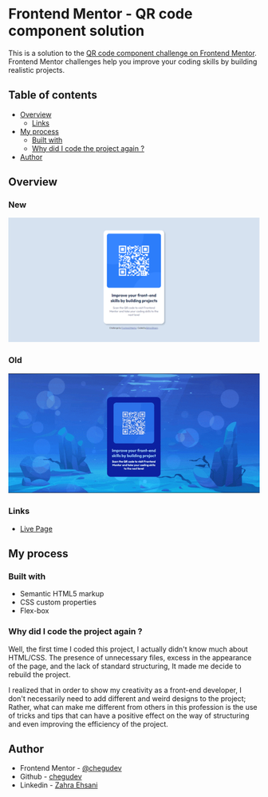 # Frontend Mentor - QR code component solution

This is a solution to the [QR code component challenge on Frontend Mentor](https://www.frontendmentor.io/challenges/qr-code-component-iux_sIO_H). Frontend Mentor challenges help you improve your coding skills by building realistic projects. 

## Table of contents

- [Overview](#overview)
  - [Links](#links)
- [My process](#my-process)
  - [Built with](#built-with)
  - [Why did I code the project again ?](#why-did-i-code-the-project-again-)
- [Author](#author)


## Overview

### New

![](./assets/newQRcode.png)

### Old 

![](./assets/oldQRcode.gif)

### Links

- [Live Page](https://chegudev.github.io/QR-Code-Component-Project/)
 
## My process

### Built with

- Semantic HTML5 markup
- CSS custom properties
- Flex-box


### Why did I code the project again ?

Well, the first time I coded this project, I actually didn't know much about HTML/CSS.
The presence of unnecessary files, excess in the appearance of the page, and the lack of standard structuring,
It made me decide to rebuild the project.

I realized that in order to show my creativity as a front-end developer, I don't necessarily need to add different and weird designs to the project; Rather, what can make me different from others in this profession is the use of tricks and tips that can have a positive effect on the way of structuring and even improving the efficiency of the project.


## Author

- Frontend Mentor - [@chegudev](https://www.frontendmentor.io/profile/chegudev)
- Github - [chegudev](https://github.com/chegudev)
- Linkedin - [Zahra Ehsani](https://www.linkedin.com/in/chegudev/)
